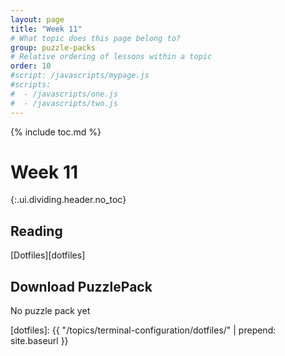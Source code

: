 ```yaml
---
layout: page
title: "Week 11"
# What topic does this page belong to?
group: puzzle-packs
# Relative ordering of lessons within a topic
order: 10
#script: /javascripts/mypage.js
#scripts:
#  - /javascripts/one.js
#  - /javascripts/two.js
---
```



{% include toc.md %}

# Week 11
{:.ui.dividing.header.no_toc}

## Reading

[Dotfiles][dotfiles]

## Download PuzzlePack

No puzzle pack yet


[lern2unix]: http://lern2unix.com/download/xyz
[dotfiles]: {{ "/topics/terminal-configuration/dotfiles/" | prepend: site.baseurl }}


